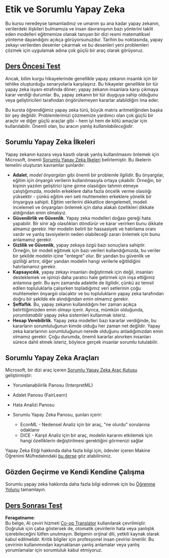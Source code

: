 <!--
CO_OP_TRANSLATOR_METADATA:
{
  "original_hash": "437c988596e751072e41a5aad3fcc5d9",
  "translation_date": "2025-08-26T07:18:48+00:00",
  "source_file": "lessons/7-Ethics/README.md",
  "language_code": "tr"
}
-->
# Etik ve Sorumlu Yapay Zeka

Bu kursu neredeyse tamamladınız ve umarım şu ana kadar yapay zekanın, verilerdeki ilişkileri bulmamıza ve insan davranışının bazı yönlerini taklit eden modelleri eğitmemize olanak tanıyan bir dizi resmi matematiksel yönteme dayandığını açıkça görüyorsunuzdur. Tarihin bu noktasında, yapay zekayı verilerden desenler çıkarmak ve bu desenleri yeni problemleri çözmek için uygulamak adına çok güçlü bir araç olarak görüyoruz.

## [Ders Öncesi Test](https://white-water-09ec41f0f.azurestaticapps.net/quiz/5/)

Ancak, bilim kurgu hikayelerinde genellikle yapay zekanın insanlık için bir tehlike oluşturduğu senaryolarla karşılaşırız. Bu hikayeler genellikle bir tür yapay zeka isyanı etrafında döner; yapay zekanın insanlara karşı çıkmaya karar verdiği durumlar. Bu, yapay zekanın bir tür duyguya sahip olduğunu veya geliştiricileri tarafından öngörülemeyen kararlar alabildiğini ima eder.

Bu kursta öğrendiğimiz yapay zeka türü, büyük matris aritmetiğinden başka bir şey değildir. Problemlerimizi çözmemize yardımcı olan çok güçlü bir araçtır ve diğer güçlü araçlar gibi - hem iyi hem de kötü amaçlar için kullanılabilir. Önemli olan, bu aracın *yanlış kullanılabileceğidir*.

## Sorumlu Yapay Zeka İlkeleri

Yapay zekanın kazara veya kasıtlı olarak yanlış kullanılmasını önlemek için Microsoft, önemli [Sorumlu Yapay Zeka İlkeleri](https://www.microsoft.com/ai/responsible-ai?WT.mc_id=academic-77998-cacaste) belirlemiştir. Bu ilkelerin temelini oluşturan kavramlar şunlardır:

* **Adalet**, *model önyargıları* gibi önemli bir problemle ilgilidir. Bu önyargılar, eğitim için önyargılı verilerin kullanılmasıyla ortaya çıkabilir. Örneğin, bir kişinin yazılım geliştirici işine girme olasılığını tahmin etmeye çalıştığımızda, modelin erkeklere daha fazla öncelik verme olasılığı yüksektir - çünkü eğitim veri seti muhtemelen erkeklere yönelik bir önyargıya sahipti. Eğitim verilerini dikkatlice dengelemeli, modeli incelemeli ve önyargıları önlemek için daha alakalı özellikleri dikkate aldığından emin olmalıyız.
* **Güvenilirlik ve Güvenlik**. Yapay zeka modelleri doğası gereği hata yapabilir. Bir sinir ağı olasılıkları döndürür ve karar verirken bunu dikkate almamız gerekir. Her modelin belirli bir hassasiyeti ve hatırlama oranı vardır ve yanlış tavsiyelerin neden olabileceği zararı önlemek için bunu anlamamız gerekir.
* **Gizlilik ve Güvenlik**, yapay zekaya özgü bazı sonuçlara sahiptir. Örneğin, bir modeli eğitmek için bazı verileri kullandığımızda, bu veriler bir şekilde modelin içine "entegre" olur. Bir yandan bu güvenlik ve gizliliği artırır, diğer yandan modelin hangi verilerle eğitildiğini hatırlamamız gerekir.
* **Kapsayıcılık**, yapay zekayı insanları değiştirmek için değil, insanları desteklemek ve işimizi daha yaratıcı hale getirmek için inşa ettiğimiz anlamına gelir. Bu aynı zamanda adaletle de ilgilidir, çünkü az temsil edilen topluluklarla çalışırken topladığımız veri setlerinin çoğu muhtemelen önyargılı olacaktır ve bu toplulukların yapay zeka tarafından doğru bir şekilde ele alındığından emin olmamız gerekir.
* **Şeffaflık**. Bu, yapay zekanın kullanıldığını her zaman açıkça belirttiğimizden emin olmayı içerir. Ayrıca, mümkün olduğunda, *yorumlanabilir* yapay zeka sistemleri kullanmak isteriz.
* **Hesap Verebilirlik**. Yapay zeka modelleri bazı kararlar verdiğinde, bu kararların sorumluluğunun kimde olduğu her zaman net değildir. Yapay zeka kararlarının sorumluluğunun nerede olduğunu anladığımızdan emin olmamız gerekir. Çoğu durumda, önemli kararlar alınırken insanları sürece dahil etmek isteriz, böylece gerçek insanlar sorumlu tutulabilir.

## Sorumlu Yapay Zeka Araçları

Microsoft, bir dizi araç içeren [Sorumlu Yapay Zeka Araç Kutusu](https://github.com/microsoft/responsible-ai-toolbox) geliştirmiştir:

* Yorumlanabilirlik Panosu (InterpretML)
* Adalet Panosu (FairLearn)
* Hata Analizi Panosu
* Sorumlu Yapay Zeka Panosu, şunları içerir:

   - EconML - Nedensel Analiz için bir araç, "ne olurdu" sorularına odaklanır
   - DiCE - Karşıt Analiz için bir araç, modelin kararını etkilemek için hangi özelliklerin değiştirilmesi gerektiğini görmenizi sağlar

Yapay Zeka Etiği hakkında daha fazla bilgi için, ödevler içeren Makine Öğrenimi Müfredatındaki [bu derse](https://github.com/microsoft/ML-For-Beginners/tree/main/1-Introduction/3-fairness?WT.mc_id=academic-77998-cacaste) göz atabilirsiniz.

## Gözden Geçirme ve Kendi Kendine Çalışma

Sorumlu yapay zeka hakkında daha fazla bilgi edinmek için bu [Öğrenme Yolunu](https://docs.microsoft.com/learn/modules/responsible-ai-principles/?WT.mc_id=academic-77998-cacaste) tamamlayın.

## [Ders Sonrası Test](https://white-water-09ec41f0f.azurestaticapps.net/quiz/6/)

**Feragatname**:  
Bu belge, AI çeviri hizmeti [Co-op Translator](https://github.com/Azure/co-op-translator) kullanılarak çevrilmiştir. Doğruluk için çaba göstersek de, otomatik çevirilerin hata veya yanlışlık içerebileceğini lütfen unutmayın. Belgenin orijinal dili, yetkili kaynak olarak kabul edilmelidir. Kritik bilgiler için profesyonel insan çevirisi önerilir. Bu çevirinin kullanımından kaynaklanan yanlış anlamalar veya yanlış yorumlamalar için sorumluluk kabul etmiyoruz.